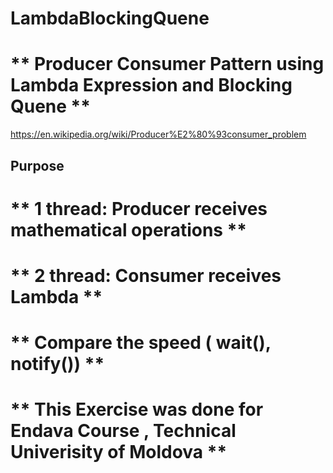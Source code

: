 # LambdaBlockingQuene
  # ** Producer Consumer Pattern using Lambda Expression and Blocking Quene **


https://en.wikipedia.org/wiki/Producer%E2%80%93consumer_problem

## Purpose
# ** 1 thread:  Producer receives mathematical operations **
#  ** 2 thread:  Consumer receives Lambda **
#  ** Compare the speed ( wait(), notify()) **

# ** This Exercise was done for Endava Course , Technical Univerisity of Moldova **
